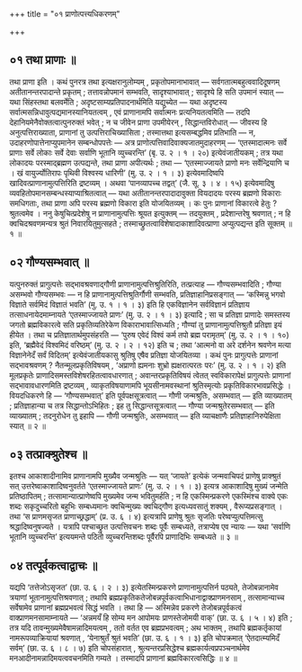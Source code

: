 +++
title = "०१ प्राणोत्पत्त्यधिकरणम्"

+++

## ०१ तथा प्राणाः ॥

तथा प्राणा इति । कथं पुनरत्र तथा इत्यक्षरानुलोम्यम् , प्रकृतोपमानाभावात् — सर्वगतात्मबहुत्ववादिदूषणम् अतीतानन्तरपादान्ते प्रकृतम् ; तत्तावन्नोपमानं सम्भवति, सादृश्याभावात् ; सादृश्ये हि सति उपमानं स्यात् — यथा सिंहस्तथा बलवर्मेति ; अदृष्टसाम्यप्रतिपादनार्थमिति यद्युच्येत — यथा अदृष्टस्य सर्वात्मसन्निधावुत्पद्यमानस्यानियतत्वम् , एवं प्राणानामपि सर्वात्मनः प्रत्यनियतत्वमिति — तदपि देहानियमेनैवोक्तत्वात्पुनरुक्तं भवेत् ; न च जीवेन प्राणा उपमीयेरन् , सिद्धान्तविरोधात् — जीवस्य हि अनुत्पत्तिराख्याता, प्राणानां तु उत्पत्तिराचिख्यासिता ; तस्मात्तथा इत्यसम्बद्धमिव प्रतिभाति — न, उदाहरणोपात्तेनाप्युपमानेन सम्बन्धोपपत्तेः — अत्र प्राणोत्पत्तिवादिवाक्यजातमुदाहरणम् — ‘एतस्मादात्मनः सर्वे प्राणाः सर्वे लोकाः सर्वे देवाः सर्वाणि भूतानि व्युच्चरन्ति’ (बृ. उ. २ । १ । २०) इत्येवंजातीयकम् ; तत्र यथा लोकादयः परस्माद्ब्रह्मण उत्पद्यन्ते, तथा प्राणा अपीत्यर्थः ; तथा — ‘एतस्माज्जायते प्राणो मनः सर्वेन्द्रियाणि च । खं वायुर्ज्योतिरापः पृथिवी विश्वस्य धारिणी’ (मु. उ. २ । १ । ३) इत्येवमादिष्वपि खादिवत्प्राणानामुत्पत्तिरिति द्रष्टव्यम् । अथवा ‘पानव्यापच्च तद्वत्’ (जै. सू. ३ । ४ । १५) इत्येवमादिषु व्यवहितोपमानसम्बन्धस्याप्याश्रितत्वात् — यथा अतीतानन्तरपादादावुक्ता वियदादयः परस्य ब्रह्मणो विकाराः समधिगताः, तथा प्राणा अपि परस्य ब्रह्मणो विकारा इति योजयितव्यम् । कः पुनः प्राणानां विकारत्वे हेतुः ? श्रुतत्वमेव । ननु केषुचित्प्रदेशेषु न प्राणानामुत्पत्तिः श्रूयत इत्युक्तम् — तदयुक्तम् , प्रदेशान्तरेषु श्रवणात् ; न हि क्वचिदश्रवणमन्यत्र श्रुतं निवारयितुमुत्सहते ; तस्माच्छ्रुतत्वाविशेषादाकाशादिवत्प्राणा अप्युत्पद्यन्त इति सूक्तम् ॥ १ ॥

## ०२ गौण्यसम्भवात् ॥

यत्पुनरुक्तं प्रागुत्पत्तेः सद्भावश्रवणाद्गौणी प्राणानामुत्पत्तिश्रुतिरिति, तत्प्रत्याह — गौण्यसम्भवादिति ; गौण्या असम्भवो गौण्यसम्भवः — न हि प्राणानामुत्पत्तिश्रुतिर्गौणी सम्भवति, प्रतिज्ञाहानिप्रसङ्गात् — ‘कस्मिन्नु भगवो विज्ञाते सर्वमिदं विज्ञातं भवति’ (मु. उ. १ । १ । ३) इति हि एकविज्ञानेन सर्वविज्ञानं प्रतिज्ञाय तत्साधनायेदमाम्नायते ‘एतस्माज्जायते प्राणः’ (मु. उ. २ । १ । ३) इत्यादि ; सा च प्रतिज्ञा प्राणादेः समस्तस्य जगतो ब्रह्मविकारत्वे सति प्रकृतिव्यतिरेकेण विकाराभावात्सिध्यति ; गौण्यां तु प्राणानामुत्पत्तिश्रुतौ प्रतिज्ञा इयं हीयेत । तथा च प्रतिज्ञातार्थमुपसंहरति — ‘पुरुष एवेदं विश्वं कर्म तपो ब्रह्म परामृतम्’ (मु. उ. २ । १ । १०) इति, ‘ब्रह्मैवेदं विश्वमिदं वरिष्ठम्’ (मु. उ. २ । २ । १२) इति च ; तथा ‘आत्मनो वा अरे दर्शनेन श्रवणेन मत्या विज्ञानेनेदँ सर्वं विदितम्’ इत्येवंजातीयकासु श्रुतिषु एषैव प्रतिज्ञा योजयितव्या । कथं पुनः प्रागुत्पत्तेः प्राणानां सद्भावश्रवणम् ? नैतन्मूलप्रकृतिविषयम् , ‘अप्राणो ह्यमनाः शुभ्रो ह्यक्षरात्परतः परः’ (मु. उ. २ । १ । २) इति मूलप्रकृतेः प्राणादिसमस्तविशेषरहितत्वावधारणात् ; अवान्तरप्रकृतिविषयं त्वेतत् स्वविकारापेक्षं प्रागुत्पत्तेः प्राणानां सद्भावावधारणमिति द्रष्टव्यम् , व्याकृतविषयाणामपि भूयसीनामवस्थानां श्रुतिस्मृत्योः प्रकृतिविकारभावप्रसिद्धेः । वियदधिकरणे हि — ‘गौण्यसम्भवात्’ इति पूर्वपक्षसूत्रत्वात् — गौणी जन्मश्रुतिः, असम्भवात् — इति व्याख्यातम् ; प्रतिज्ञाहान्या च तत्र सिद्धान्तोऽभिहितः ; इह तु सिद्धान्तसूत्रत्वात् — गौण्या जन्मश्रुतेरसम्भवात् — इति व्याख्यातम् ; तदनुरोधेन तु इहापि — गौणी जन्मश्रुतिः, असम्भवात् — इति व्याचक्षाणैः प्रतिज्ञाहानिरुपेक्षिता स्यात् ॥ २ ॥

## ०३ तत्प्राक्श्रुतेश्च ॥

इतश्च आकाशादीनामिव प्राणानामपि मुख्यैव जन्मश्रुतिः — यत् ‘जायते’ इत्येकं जन्मवाचिपदं प्राणेषु प्राक्श्रुतं सत् उत्तरेष्वाकाशादिष्वनुवर्तते ‘एतस्माज्जायते प्राणः’ (मु. उ. २ । १ । ३) इत्यत्र आकाशादिषु मुख्यं जन्मेति प्रतिष्ठापितम् ; तत्सामान्यात्प्राणेष्वपि मुख्यमेव जन्म भवितुमर्हति ; न हि एकस्मिन्प्रकरणे एकस्मिंश्च वाक्ये एकः शब्दः सकृदुच्चरितो बहुभिः सम्बध्यमानः क्वचिन्मुख्यः क्वचिद्गौण इत्यध्यवसातुं शक्यम् , वैरूप्यप्रसङ्गात् । तथा ‘स प्राणमसृजत प्राणाच्छ्रद्धाम्’ (प्र. उ. ६ । ४) इत्यत्रापि प्राणेषु श्रुतः सृजतिः परेष्वप्युत्पत्तिमत्सु श्रद्धादिष्वनुषज्यते । यत्रापि पश्चाच्छ्रुत उत्पत्तिवचनः शब्दः पूर्वैः सम्बध्यते, तत्राप्येष एव न्यायः — यथा ‘सर्वाणि भूतानि व्युच्चरन्ति’ इत्ययमन्ते पठितो व्युच्चरन्तिशब्दः पूर्वैरपि प्राणादिभिः सम्बध्यते ॥ ३ ॥

## ०४ तत्पूर्वकत्वाद्वाचः ॥

यद्यपि ‘तत्तेजोऽसृजत’ (छा. उ. ६ । २ । ३) इत्येतस्मिन्प्रकरणे प्राणानामुत्पत्तिर्न पठ्यते, तेजोबन्नानामेव त्रयाणां भूतानामुत्पत्तिश्रवणात् ; तथापि ब्रह्मप्रकृतिकतेजोबन्नपूर्वकत्वाभिधानाद्वाक्प्राणमनसाम् , तत्सामान्याच्च सर्वेषामेव प्राणानां ब्रह्मप्रभवत्वं सिद्धं भवति । तथा हि — अस्मिन्नेव प्रकरणे तेजोबन्नपूर्वकत्वं वाक्प्राणमनसामाम्नायते — ‘अन्नमयँ हि सोम्य मन आपोमयः प्राणस्तेजोमयी वाक्’ (छा. उ. ६ । ५ । ४) इति ; तत्र यदि तावन्मुख्यमेवैषामन्नादिमयत्वम् , ततो वर्तत एव ब्रह्मप्रभवत्वम् ; अथ भाक्तम् , तथापि ब्रह्मकर्तृकायां नामरूपव्याक्रियायां श्रवणात् , ‘येनाश्रुतँ श्रुतं भवति’ (छा. उ. ६ । १ । ३) इति चोपक्रमात् ‘ऐतदात्म्यमिदँ सर्वम्’ (छा. उ. ६ । ८ । ७) इति चोपसंहारात् , श्रुत्यन्तरप्रसिद्धेश्च ब्रह्मकार्यत्वप्रपञ्चनार्थमेव मनआदीनामन्नादिमयत्ववचनमिति गम्यते । तस्मादपि प्राणानां ब्रह्मविकारत्वसिद्धिः ॥ ४ ॥

